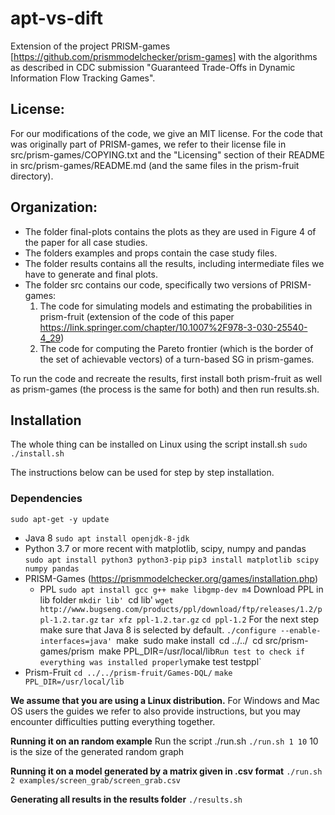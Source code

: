 # apt-vs-dift

Extension of the project PRISM-games [https://github.com/prismmodelchecker/prism-games] with the algorithms as described in CDC submission "Guaranteed Trade-Offs in Dynamic Information Flow Tracking Games".

## License:

For our modifications of the code, we give an MIT license. For the code that was originally part of PRISM-games, we refer to their license file in src/prism-games/COPYING.txt and the "Licensing" section of their README in src/prism-games/README.md (and the same files in the prism-fruit directory).

## Organization:

- The folder final-plots contains the plots as they are used in Figure 4 of the paper for all case studies.
- The folders examples and props contain the case study files.
- The folder results contains all the results, including intermediate files we have to generate and final plots.
- The folder src contains our code, specifically two versions of PRISM-games: 
  1) The code for simulating models and estimating the probabilities in prism-fruit (extension of the code of this paper https://link.springer.com/chapter/10.1007%2F978-3-030-25540-4_29)
  2) The code for computing the Pareto frontier (which is the border of the set of achievable vectors) of a turn-based SG in prism-games.

To run the code and recreate the results, first install both prism-fruit as well as prism-games (the process is the same for both) and then run results.sh.

## Installation
The whole thing can be installed on Linux using the script install.sh 
`sudo ./install.sh`

The instructions below can be used for step by step installation.
### Dependencies
`sudo apt-get -y update`
- Java 8
`sudo apt install openjdk-8-jdk`
- Python 3.7 or more recent with matplotlib, scipy, numpy and pandas
`sudo apt install python3 python3-pip`
`pip3 install matplotlib scipy numpy pandas`
- PRISM-Games (https://prismmodelchecker.org/games/installation.php)
  - PPL
  `sudo apt install gcc g++ make libgmp-dev m4`
  Download PPL in lib folder
  `mkdir lib'
  `cd lib'
  `wget http://www.bugseng.com/products/ppl/download/ftp/releases/1.2/ppl-1.2.tar.gz`
  `tar xfz ppl-1.2.tar.gz`
  `cd ppl-1.2`
  For the next step make sure that Java 8 is selected by default.
  `./configure --enable-interfaces=java'
  `make`
  `sudo make install`
  `cd ../../`
`cd src/prism-games/prism`
`make PPL_DIR=/usr/local/lib`
Run test to check if everything was installed properly
`make test testppl`
- Prism-Fruit
`cd ../../prism-fruit/Games-DQL/`
`make PPL_DIR=/usr/local/lib`

**We assume that you are using a Linux distribution.** For Windows and Mac OS users the guides we refer to also provide instructions, but you may encounter difficulties putting everything together.

**Running it on an random example**
Run the script ./run.sh
`./run.sh 1 10`
10 is the size of the generated random graph

**Running it on a model generated by a matrix given in .csv format**
`./run.sh 2 examples/screen_grab/screen_grab.csv`

**Generating all results in the results folder**
`./results.sh`
